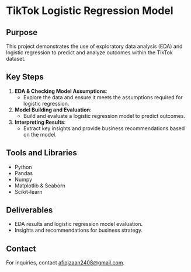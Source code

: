 # TikTok Logistic Regression Model

## Purpose
This project demonstrates the use of exploratory data analysis (EDA) and logistic regression to predict and analyze outcomes within the TikTok dataset.

## Key Steps
1. **EDA & Checking Model Assumptions**:
   - Explore the data and ensure it meets the assumptions required for logistic regression.
2. **Model Building and Evaluation**:
   - Build and evaluate a logistic regression model to predict outcomes.
3. **Interpreting Results**:
   - Extract key insights and provide business recommendations based on the model.

## Tools and Libraries
- Python
- Pandas
- Numpy
- Matplotlib & Seaborn
- Scikit-learn

## Deliverables
- EDA results and logistic regression model evaluation.
- Insights and recommendations for business strategy.

## Contact
For inquiries, contact afiqizaan2408@gmail.com.
